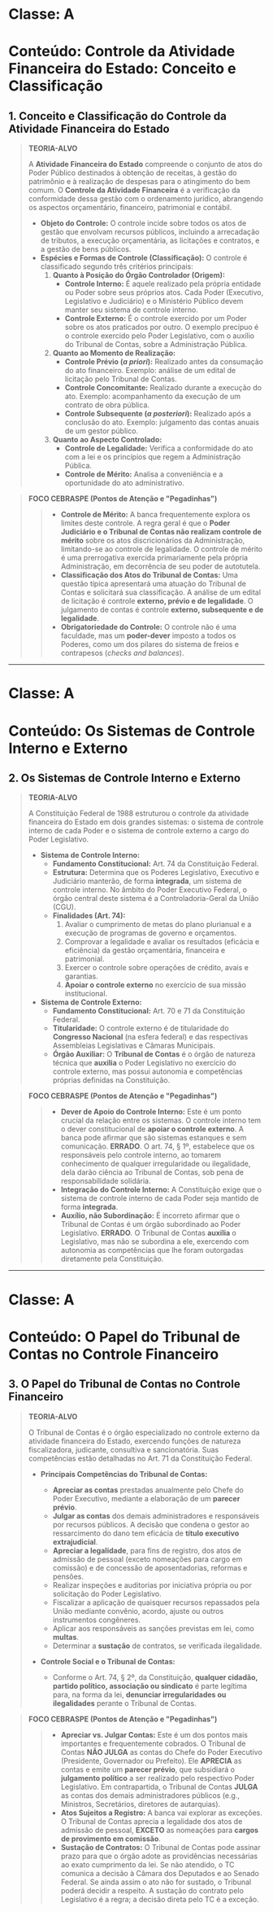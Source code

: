 # Classe: A
# Conteúdo: Controle da Atividade Financeira do Estado: Conceito e Classificação

## 1. Conceito e Classificação do Controle da Atividade Financeira do Estado

> **TEORIA-ALVO**
>
> A **Atividade Financeira do Estado** compreende o conjunto de atos do Poder Público destinados à obtenção de receitas, à gestão do patrimônio e à realização de despesas para o atingimento do bem comum. O **Controle da Atividade Financeira** é a verificação da conformidade dessa gestão com o ordenamento jurídico, abrangendo os aspectos orçamentário, financeiro, patrimonial e contábil.
>
> * **Objeto do Controle:** O controle incide sobre todos os atos de gestão que envolvam recursos públicos, incluindo a arrecadação de tributos, a execução orçamentária, as licitações e contratos, e a gestão de bens públicos.
> * **Espécies e Formas de Controle (Classificação):** O controle é classificado segundo três critérios principais:
>     1.  **Quanto à Posição do Órgão Controlador (Origem):**
>         * **Controle Interno:** É aquele realizado pela própria entidade ou Poder sobre seus próprios atos. Cada Poder (Executivo, Legislativo e Judiciário) e o Ministério Público devem manter seu sistema de controle interno.
>         * **Controle Externo:** É o controle exercido por um Poder sobre os atos praticados por outro. O exemplo precípuo é o controle exercido pelo Poder Legislativo, com o auxílio do Tribunal de Contas, sobre a Administração Pública.
>     2.  **Quanto ao Momento de Realização:**
>         * **Controle Prévio (*a priori*):** Realizado antes da consumação do ato financeiro. Exemplo: análise de um edital de licitação pelo Tribunal de Contas.
>         * **Controle Concomitante:** Realizado durante a execução do ato. Exemplo: acompanhamento da execução de um contrato de obra pública.
>         * **Controle Subsequente (*a posteriori*):** Realizado após a conclusão do ato. Exemplo: julgamento das contas anuais de um gestor público.
>     3.  **Quanto ao Aspecto Controlado:**
>         * **Controle de Legalidade:** Verifica a conformidade do ato com a lei e os princípios que regem a Administração Pública.
>         * **Controle de Mérito:** Analisa a conveniência e a oportunidade do ato administrativo.

> **FOCO CEBRASPE (Pontos de Atenção e "Pegadinhas")**
>
> > * **Controle de Mérito:** A banca frequentemente explora os limites deste controle. A regra geral é que o **Poder Judiciário e o Tribunal de Contas não realizam controle de mérito** sobre os atos discricionários da Administração, limitando-se ao controle de legalidade. O controle de mérito é uma prerrogativa exercida primariamente pela própria Administração, em decorrência de seu poder de autotutela.
> > * **Classificação dos Atos do Tribunal de Contas:** Uma questão típica apresentará uma atuação do Tribunal de Contas e solicitará sua classificação. A análise de um edital de licitação é controle **externo, prévio e de legalidade**. O julgamento de contas é controle **externo, subsequente e de legalidade**.
> > * **Obrigatoriedade do Controle:** O controle não é uma faculdade, mas um **poder-dever** imposto a todos os Poderes, como um dos pilares do sistema de freios e contrapesos (*checks and balances*).

---
# Classe: A
# Conteúdo: Os Sistemas de Controle Interno e Externo

## 2. Os Sistemas de Controle Interno e Externo

> **TEORIA-ALVO**
>
> A Constituição Federal de 1988 estruturou o controle da atividade financeira do Estado em dois grandes sistemas: o sistema de controle interno de cada Poder e o sistema de controle externo a cargo do Poder Legislativo.
>
> * **Sistema de Controle Interno:**
>     * **Fundamento Constitucional:** Art. 74 da Constituição Federal.
>     * **Estrutura:** Determina que os Poderes Legislativo, Executivo e Judiciário manterão, de forma **integrada**, um sistema de controle interno. No âmbito do Poder Executivo Federal, o órgão central deste sistema é a Controladoria-Geral da União (CGU).
>     * **Finalidades (Art. 74):**
>         1.  Avaliar o cumprimento de metas do plano plurianual e a execução de programas de governo e orçamentos.
>         2.  Comprovar a legalidade e avaliar os resultados (eficácia e eficiência) da gestão orçamentária, financeira e patrimonial.
>         3.  Exercer o controle sobre operações de crédito, avais e garantias.
>         4.  **Apoiar o controle externo** no exercício de sua missão institucional.
> * **Sistema de Controle Externo:**
>     * **Fundamento Constitucional:** Art. 70 e 71 da Constituição Federal.
>     * **Titularidade:** O controle externo é de titularidade do **Congresso Nacional** (na esfera federal) e das respectivas Assembleias Legislativas e Câmaras Municipais.
>     * **Órgão Auxiliar:** O **Tribunal de Contas** é o órgão de natureza técnica que **auxilia** o Poder Legislativo no exercício do controle externo, mas possui autonomia e competências próprias definidas na Constituição.

> **FOCO CEBRASPE (Pontos de Atenção e "Pegadinhas")**
>
> > * **Dever de Apoio do Controle Interno:** Este é um ponto crucial da relação entre os sistemas. O controle interno tem o dever constitucional de **apoiar o controle externo**. A banca pode afirmar que são sistemas estanques e sem comunicação. **ERRADO**. O art. 74, § 1º, estabelece que os responsáveis pelo controle interno, ao tomarem conhecimento de qualquer irregularidade ou ilegalidade, dela darão ciência ao Tribunal de Contas, sob pena de responsabilidade solidária.
> > * **Integração do Controle Interno:** A Constituição exige que o sistema de controle interno de cada Poder seja mantido de forma **integrada**.
> > * **Auxílio, não Subordinação:** É incorreto afirmar que o Tribunal de Contas é um órgão subordinado ao Poder Legislativo. **ERRADO**. O Tribunal de Contas **auxilia** o Legislativo, mas não se subordina a ele, exercendo com autonomia as competências que lhe foram outorgadas diretamente pela Constituição.

---
# Classe: A
# Conteúdo: O Papel do Tribunal de Contas no Controle Financeiro

## 3. O Papel do Tribunal de Contas no Controle Financeiro

> **TEORIA-ALVO**
>
> O Tribunal de Contas é o órgão especializado no controle externo da atividade financeira do Estado, exercendo funções de natureza fiscalizadora, judicante, consultiva e sancionatória. Suas competências estão detalhadas no Art. 71 da Constituição Federal.
>
> * **Principais Competências do Tribunal de Contas:**
>     * **Apreciar as contas** prestadas anualmente pelo Chefe do Poder Executivo, mediante a elaboração de um **parecer prévio**.
>     * **Julgar as contas** dos demais administradores e responsáveis por recursos públicos. A decisão que condena o gestor ao ressarcimento do dano tem eficácia de **título executivo extrajudicial**.
>     * **Apreciar a legalidade**, para fins de registro, dos atos de admissão de pessoal (exceto nomeações para cargo em comissão) e de concessão de aposentadorias, reformas e pensões.
>     * Realizar inspeções e auditorias por iniciativa própria ou por solicitação do Poder Legislativo.
>     * Fiscalizar a aplicação de quaisquer recursos repassados pela União mediante convênio, acordo, ajuste ou outros instrumentos congêneres.
>     * Aplicar aos responsáveis as sanções previstas em lei, como **multas**.
>     * Determinar a **sustação** de contratos, se verificada ilegalidade.
>
> * **Controle Social e o Tribunal de Contas:**
>     * Conforme o Art. 74, § 2º, da Constituição, **qualquer cidadão, partido político, associação ou sindicato** é parte legítima para, na forma da lei, **denunciar irregularidades ou ilegalidades** perante o Tribunal de Contas.

> **FOCO CEBRASPE (Pontos de Atenção e "Pegadinhas")**
>
> > * **Apreciar vs. Julgar Contas:** Este é um dos pontos mais importantes e frequentemente cobrados. O Tribunal de Contas **NÃO JULGA** as contas do Chefe do Poder Executivo (Presidente, Governador ou Prefeito). Ele **APRECIA** as contas e emite um **parecer prévio**, que subsidiará o **julgamento político** a ser realizado pelo respectivo Poder Legislativo. Em contrapartida, o Tribunal de Contas **JULGA** as contas dos demais administradores públicos (e.g., Ministros, Secretários, diretores de autarquias).
> > * **Atos Sujeitos a Registro:** A banca vai explorar as exceções. O Tribunal de Contas aprecia a legalidade dos atos de admissão de pessoal, **EXCETO** as nomeações para **cargos de provimento em comissão**.
> > * **Sustação de Contratos:** O Tribunal de Contas pode assinar prazo para que o órgão adote as providências necessárias ao exato cumprimento da lei. Se não atendido, o TC comunica a decisão à Câmara dos Deputados e ao Senado Federal. Se ainda assim o ato não for sustado, o Tribunal poderá decidir a respeito. A sustação do contrato pelo Legislativo é a regra; a decisão direta pelo TC é a exceção.